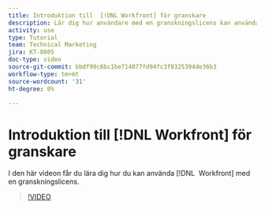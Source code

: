 ```yaml
---
title: Introduktion till  [!DNL Workfront] för granskare
description: Lär dig hur användare med en granskningslicens kan använda  [!DNL &#x200B; Workfront].
activity: use
type: Tutorial
team: Technical Marketing
jira: KT-8805
doc-type: video
source-git-commit: bbdf99c6bc1be714077fd94fc3f8325394de36b3
workflow-type: tm+mt
source-wordcount: '31'
ht-degree: 0%

---
```


# Introduktion till [!DNL Workfront] för granskare

I den här videon får du lära dig hur du kan använda [!DNL &#x200B; Workfront] med en granskningslicens.

>[!VIDEO](https://video.tv.adobe.com/v/3438690/?quality=12&learn=on&enablevpops=1&captions=swe)
